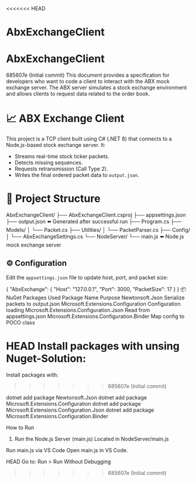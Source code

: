 <<<<<<< HEAD
# AbxExchangeClient
# AbxExchangeClient
685607e (Initial commit)
This document provides a specification for developers who want to code a client to interact with the ABX mock exchange server. The ABX server simulates a stock exchange environment and allows clients to request data related to the order book.
# 📈 ABX Exchange Client

This project is a TCP client built using C# (.NET 8) that connects to a Node.js-based stock exchange server. It:

- Streams real-time stock ticker packets.
- Detects missing sequences.
- Requests retransmission (Call Type 2).
- Writes the final ordered packet data to `output.json`.

# 📁 Project Structure

AbxExchangeClient/
├── AbxExchangeClient.csproj
├── appsettings.json
├── output.json ⬅️ Generated after successful run
├── Program.cs
├── Models/
│ └── Packet.cs
├── Utilities/
│ └── PacketParser.cs
├── Config/
│ └── AbxExchangeSettings.cs
└── NodeServer/
└── main.js ⬅️ Node.js mock exchange server

## ⚙️ Configuration

Edit the `appsettings.json` file to update host, port, and packet size:

{
  "AbxExchange": {
    "Host": "127.0.0.1",
    "Port": 3000,
    "PacketSize": 17
  }
}
📦 NuGet Packages Used
Package Name	Purpose
Newtonsoft.Json	Serialize packets to output.json
Microsoft.Extensions.Configuration	Configuration loading
Microsoft.Extensions.Configuration.Json	Read from appsettings.json
Microsoft.Extensions.Configuration.Binder	Map config to POCO class

 HEAD
Install packages with unsing Nuget-Solution:
=======
Install packages with:
>>>>>>> 685607e (Initial commit)

dotnet add package Newtonsoft.Json
dotnet add package Microsoft.Extensions.Configuration
dotnet add package Microsoft.Extensions.Configuration.Json
dotnet add package Microsoft.Extensions.Configuration.Binder

How to Run
1. Run the Node.js Server (main.js)
Located in NodeServer/main.js

 Run main.js via VS Code
Open main.js in VS Code.

HEAD
Go to: Run > Run Without Debugging
>>>>>>> 685607e (Initial commit)
